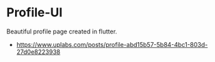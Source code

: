 # Profile-UI
Beautiful profile page created in flutter.

- https://www.uplabs.com/posts/profile-abd15b57-5b84-4bc1-803d-27d0e8223938
